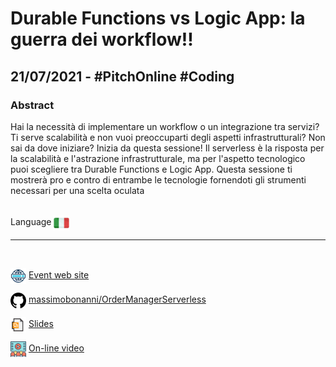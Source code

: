 # Durable Functions vs Logic App: la guerra dei workflow!!
## 21/07/2021 - #PitchOnline #Coding
### Abstract
Hai la necessità di implementare un workflow o un integrazione tra servizi?
Ti serve scalabilità e non vuoi preoccuparti degli aspetti infrastrutturali?
Non sai da dove iniziare?
Inizia da questa sessione! Il serverless è la risposta per la scalabilità e l'astrazione infrastrutturale, ma per l'aspetto tecnologico puoi scegliere tra Durable Functions e Logic App. Questa sessione ti mostrerà pro e contro di entrambe le tecnologie fornendoti gli strumenti necessari per una scelta oculata

<br/>
Language <img width="25" src="https://raw.githubusercontent.com/massimobonanni/massimobonanni/master/images/flagitaly.svg" style="vertical-align:middle">

<br/>

---

<br/>
<p>
<img width="25" src="https://raw.githubusercontent.com/massimobonanni/massimobonanni/master/images/eventwebsite.svg" style="vertical-align:middle"> 
<a href="https://www.eventbrite.it/e/biglietti-pitchonline-durable-functions-vs-logic-app-la-guerra-dei-workflow-162394405037">Event web site</a>
</p>

<p>
<img width="25" src="https://raw.githubusercontent.com/massimobonanni/massimobonanni/master/images/github.svg" style="vertical-align:middle"> 
<a href="https://github.com/massimobonanni/OrderManagerServerless" target="_blank">massimobonanni/OrderManagerServerless</a>
</p>

<p>
<img width="25" src="https://raw.githubusercontent.com/massimobonanni/massimobonanni/master/images/slides.svg" style="vertical-align:middle"> 
<a href="">Slides</a>
</p>

<p>
<img width="25" src="https://raw.githubusercontent.com/massimobonanni/massimobonanni/master/images/video.svg" style="vertical-align:middle"> 
<a href="https://www.youtube.com/watch?v=9YuBP0sW24E" target="_blank">On-line video</a>
</p> 
